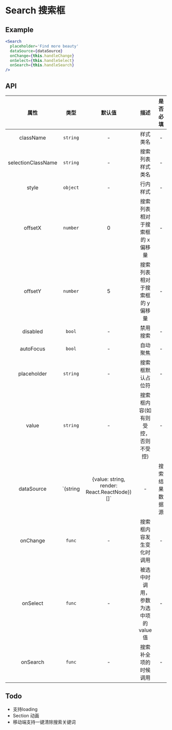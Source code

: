 # Search 搜索框

## Example

```jsx
<Search
  placeholder='Find more beauty'
  dataSource={dataSource}
  onChange={this.handleChange}
  onSelect={this.handleSelect}
  onSearch={this.handleSearch}
/>
```

## API

|    属性     |         类型          |    默认值    |                描述                | 是否必填 |
| :---------: | :-------------------: | :----------: | :--------------------------------: | :------: |
|  className  |       `string`        |      -       |              样式类名              |    -     |
| selectionClassName  |  `string`     |      -       |         搜索列表样式类名            |    -     |
|    style    |       `object`        |      -       |              行内样式              |    -     |
|   offsetX   |       `number`        |      0       |  搜索列表相对于搜索框的 x 偏移量     |    -     |
|   offsetY   |       `number`        |      5       |  搜索列表相对于搜索框的 y 偏移量     |    -     |
|  disabled   |        `bool`         |      -       |              禁用搜索              |    -     |
|  autoFocus  |        `bool`         |      -       |              自动聚焦              |    -     |
| placeholder |        `string`       |      -       |            搜索框默认占位符         |    -     |
|    value    |        `string`       |      -       | 搜索框内容(如有则受控，否则不受控)    |    -     |
| dataSource  | `(string | {value: string, render: React.ReactNode})[]` | - |  搜索结果数据源 | - |
|  onChange   |        `func`         |      -       |         搜索框内容发生变化时调用      |    -     |
|  onSelect   |        `func`         |      -       |  被选中时调用，参数为选中项的 value 值 |    -     |
|  onSearch   |        `func`         |      -       |           搜索补全项的时候调用        |    -     |

## Todo

- 支持loading
- Section 动画
- 移动端支持一键清除搜索关键词
